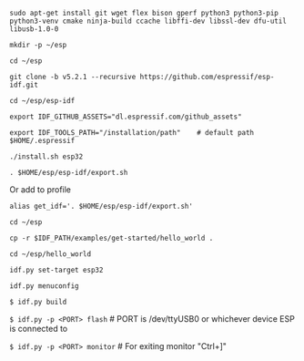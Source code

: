 `sudo apt-get install git wget flex bison gperf python3 python3-pip python3-venv cmake ninja-build ccache libffi-dev libssl-dev dfu-util libusb-1.0-0`

`mkdir -p ~/esp`

`cd ~/esp`

`git clone -b v5.2.1 --recursive https://github.com/espressif/esp-idf.git`

`cd ~/esp/esp-idf`

`export IDF_GITHUB_ASSETS="dl.espressif.com/github_assets"`

`export IDF_TOOLS_PATH="/installation/path"    # default path $HOME/.espressif`

`./install.sh esp32`

`. $HOME/esp/esp-idf/export.sh`

Or add to profile

`alias get_idf='. $HOME/esp/esp-idf/export.sh'`

`cd ~/esp`

`cp -r $IDF_PATH/examples/get-started/hello_world .`

`cd ~/esp/hello_world`

`idf.py set-target esp32`

`idf.py menuconfig`

`$ idf.py build`

`$ idf.py -p <PORT> flash`
                                # PORT is /dev/ttyUSB0 or whichever device ESP is connected to

`$ idf.py -p <PORT> monitor`
                                # For exiting monitor "Ctrl+]"





